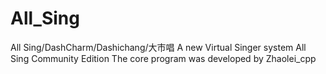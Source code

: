 # All_Sing
All Sing/DashCharm/Dashichang/大市唱 A new Virtual Singer system
All Sing Community Edition
The core program was developed by Zhaolei_cpp
